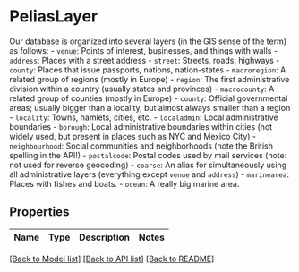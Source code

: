 # PeliasLayer

Our database is organized into several layers (in the GIS sense of the term) as follows:  - `venue`: Points of interest, businesses, and things with walls - `address`: Places with a street address - `street`: Streets, roads, highways - `county`: Places that issue passports, nations, nation-states - `macroregion`: A related group of regions (mostly in Europe) - `region`: The first administrative division within a country (usually states and provinces) - `macrocounty`: A related group of counties (mostly in Europe) - `county`: Official governmental areas; usually bigger than a locality, but almost always smaller than a region - `locality`: Towns, hamlets, cities, etc. - `localadmin`: Local administrative boundaries - `borough`: Local administrative boundaries within cities (not widely used, but present in places such as NYC and Mexico City) - `neighbourhood`: Social communities and neighborhoods (note the British spelling in the API!) - `postalcode`: Postal codes used by mail services (note: not used for reverse geocoding) - `coarse`: An alias for simultaneously using all administrative layers (everything except `venue` and `address`) - `marinearea`: Places with fishes and boats. - `ocean`: A really big marine area. 

## Properties

Name | Type | Description | Notes
------------ | ------------- | ------------- | -------------

[[Back to Model list]](../README.md#documentation-for-models) [[Back to API list]](../README.md#documentation-for-api-endpoints) [[Back to README]](../README.md)


